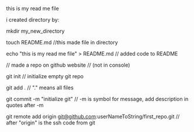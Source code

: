 this is my read me file

i created directory by:

mkdir my_new_directory

touch README.md //this made file in directory

echo "this is my read me file" > README.md // added code to README

// made a repo on github website // (not in console)

git init // initialize empty git repo

git add . // "." means all files

git commit -m "initialize git" // -m is symbol for message, add description in quotes after -m

git remote add origin git@github.com:userNameToString/first_repo.git // after "origin" is the ssh code from git
